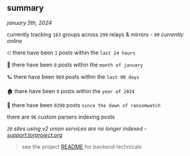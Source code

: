 
## summary
_january 5th, 2024_

currently tracking `163` groups across `299` relays & mirrors - _`90` currently online_

⏲ there have been `1` posts within the `last 24 hours`

🦈 there have been `8` posts within the `month of january`

🪐 there have been `969` posts within the `last 90 days`

🏚 there have been `8` posts within the `year of 2024`

🦕 there have been `9290` posts `since the dawn of ransomwatch`

there are `96` custom parsers indexing posts

_`20` sites using v2 onion services are no longer indexed - [support.torproject.org](https://support.torproject.org/onionservices/v2-deprecation/)_

> see the project [README](https://github.com/joshhighet/ransomwatch#ransomwatch--) for backend technicals
